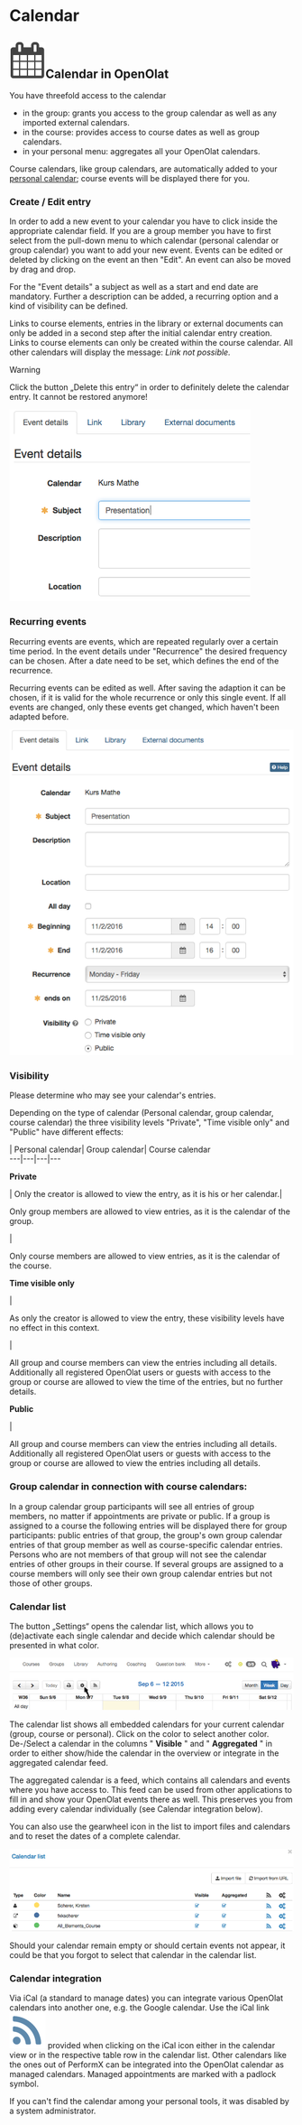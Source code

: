 # Calendar

## ![](assets/calendar.png)Calendar in OpenOlat

You have threefold access to the calendar

  * in the group: grants you access to the group calendar as well as any imported external calendars. 
  * in the course: provides access to course dates as well as group calendars.
  * in your personal menu: aggregates all your OpenOlat calendars.

Course calendars, like group calendars, are automatically added to your
[personal calendar](Personal+Menu.html#PersonalMenu-_pers_kalender); course
events will be displayed there for you.

  

  

  

  

### Create / Edit entry

In order to add a new event to your calendar you have to click inside the
appropriate calendar field. If you are a group member you have to first select
from the pull-down menu to which calendar (personal calendar or group
calendar) you want to add your new event. Events can be edited or deleted by
clicking on the event an then "Edit". An event can also be moved by drag and
drop.

For the "Event details" a subject as well as a start and end date are
mandatory. Further a description can be added, a recurring option and a kind
of visibility can be defined.

Links to course elements, entries in the library or external documents can
only be added in a second step after the initial calendar entry creation.
Links to course elements can only be created within the course calendar. All
other calendars will display the message: _Link not possible._

Warning

Click the button „Delete this entry“ in order to definitely delete the
calendar entry. It cannot be restored anymore!

![](assets/calendar_connection_EN.png)

### Recurring events

Recurring events are events, which are repeated regularly over a certain time
period. In the event details under "Recurrence" the desired frequency can be
chosen. After a date need to be set, which defines the end of the recurrence.

Recurring events can be edited as well. After saving the adaption it can be
chosen, if it is valid for the whole recurrence or only this single event. If
all events are changed, only these events get changed, which haven't been
adapted before.

![](assets/recurringevent_EN.png)

  

### Visibility

Please determine who may see your calendar's entries.

Depending on the type of calendar (Personal calendar, group calendar, course
calendar) the three visibility levels "Private", "Time visible only" and
"Public" have different effects:

  
| Personal calendar| Group calendar| Course calendar  
---|---|---|---  
  
 **Private**

|  Only the creator is allowed to view the entry, as it is his or her
calendar.|

Only group members are allowed to view entries, as it is the calendar of the
group.

|

Only course members are allowed to view entries, as it is the calendar of the
course.  
  
 **Time visible only**

|

As only the creator is allowed to view the entry, these visibility levels have
no effect in this context.

|

All group and course members can view the entries including all details.
Additionally all registered OpenOlat users or guests with access to the group
or course are allowed to view the time of the entries, but no further details.  
  
 **Public**

|

All group and course members can view the entries including all details.
Additionally all registered OpenOlat users or guests with access to the group
or course are allowed to view the entries including all details.  
  
  

### Group calendar in connection with course calendars:

In a group calendar group participants will see all entries of group members,
no matter if appointments are private or public. If a group is assigned to a
course the following entries will be displayed there for group participants:
public entries of that group, the group's own group calendar entries of that
group member as well as course-specific calendar entries. Persons who are not
members of that group will not see the calendar entries of other groups in
their course. If several groups are assigned to a course members will only see
their own group calendar entries but not those of other groups.

  

### Calendar list

The button „Settings“ opens the calendar list, which allows you to
(de)activate each single calendar and decide which calendar should be
presented in what color.

![](assets/calendar.gif)

The calendar list shows all embedded calendars for your current calendar
(group, course or personal). Click on the color to select another color.
De-/Select a calendar in the columns " **Visible** " and " **Aggregated** " in
order to either show/hide the calendar in the overview or integrate in the
aggregated calendar feed.

The aggregated calendar is a feed, which contains all calendars and events
where you have access to. This feed can be used from other applications to
fill in and show your OpenOlat events there as well. This preserves you from
adding every calendar individually (see Calendar integration below).

You can also use the gearwheel icon in the list to import files and calendars
and to reset the dates of a complete calendar.

![](assets/calendar_list.gif)  

Should your calendar remain empty or should certain events not appear, it
could be that you forgot to select that calendar in the calendar list.

### Calendar integration

Via iCal (a standard to manage dates) you can integrate various OpenOlat
calendars into another one, e.g. the Google calendar. Use the iCal link
![](assets/rss.png)
provided when clicking on the iCal icon either in the calendar view or in the
respective table row in the calendar list. Other calendars like the ones out
of PerformX can be integrated into the OpenOlat calendar as managed calendars.
Managed appointments are marked with a padlock symbol.

If you can't find the calendar among your personal tools, it was disabled by a
system administrator.

